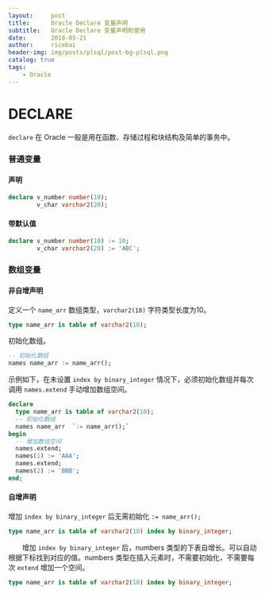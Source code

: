 ```yaml
---
layout:     post
title:      Oracle Declare 变量声明
subtitle:   Oracle Declare 变量声明和使用
date:       2018-05-21
author:     ricebai
header-img: img/posts/plsql/post-bg-plsql.png
catalog: true
tags:
    - Oracle
---
```


# DECLARE

`declare` 在 Oracle 一般是用在函数、存储过程和块结构及简单的事务中。

### 普通变量

#### 声明

``` SQL
declare v_number number(10);
        v_char varchar2(20);
```

#### 带默认值

``` SQL
declare v_number number(10) := 10;
        v_char varchar2(20) := 'ABC';
```

### 数组变量

#### 非自增声明

定义一个 `name_arr` 数组类型，`varchar2(10)` 字符类型长度为10。

``` SQL
type name_arr is table of varchar2(10);
```

初始化数组。

``` SQL
-- 初始化数组
names name_arr := name_arr();
```

示例如下，在未设置 `index by binary_integer` 情况下，必须初始化数组并每次调用 `names.extend` 手动增加数组空间。

``` SQL
declare
  type name_arr is table of varchar2(10);
  -- 初始化数组
  names name_arr  `:= name_arr();`
begin
  -- 增加数组空间
  names.extend;
  names(1) := 'AAA';
  names.extend;
  names(2) := 'BBB';
end;
```

#### 自增声明

增加 `index by binary_integer` 后无需初始化 `:= name_arr();`

``` SQL
type name_arr is table of varchar2(10) index by binary_integer;
```

　　增加 `index by binary_integer` 后，numbers 类型的下表自增长。可以自动根据下标找到对应的值。numbers 类型在插入元素时，不需要初始化，不需要每次 `extend` 增加一个空间。


``` SQL
type name_arr is table of varchar2(10) index by binary_integer;
```
